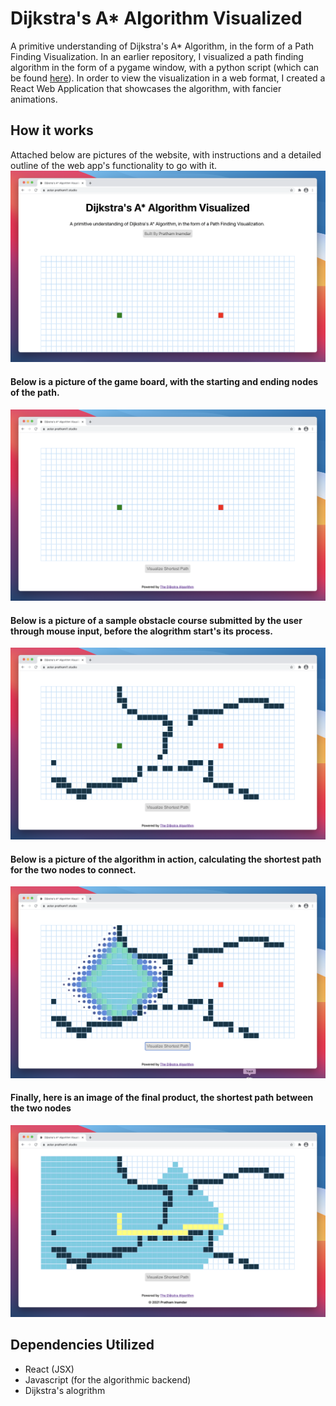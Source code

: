 # Dijkstra's A* Algorithm Visualized
A primitive understanding of Dijkstra's A* Algorithm, in the form of a Path Finding Visualization. In an earlier repository, I visualized a path finding algorithm in the form of a pygame window, with a python script (which can be found [here](https://github.com/prathami1/py-visualization)). In order to view the visualization in a web format, I created a React Web Application that showcases the algorithm, with fancier animations. 

## How it works
Attached below are pictures of the website, with instructions and a detailed outline of the web app's functionality to go with it. 
![first-img](img/img1.png)

#### Below is a picture of the game board, with the starting and ending nodes of the path.
![second-img](img/img2.png)

#### Below is a picture of a sample obstacle course submitted by the user through mouse input, before the alogrithm start's its process.
![third-img](img/img3.png)

#### Below is a picture of the algorithm in action, calculating the shortest path for the two nodes to connect.
![fourth-img](img/img4.png)

#### Finally, here is an image of the final product, the shortest path between the two nodes
![fifth-img](img/img5.png)

## Dependencies Utilized
- React (JSX)
- Javascript (for the algorithmic backend)
- Dijkstra's alogrithm 
